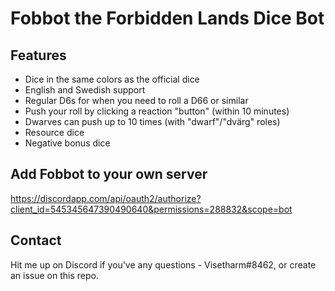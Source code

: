 # Fobbot the Forbidden Lands Dice Bot

## Features
* Dice in the same colors as the official dice
* English and Swedish support
* Regular D6s for when you need to roll a D66 or similar
* Push your roll by clicking a reaction "button" (within 10 minutes)
* Dwarves can push up to 10 times (with "dwarf"/"dvärg" roles)
* Resource dice
* Negative bonus dice

## Add Fobbot to your own server
https://discordapp.com/api/oauth2/authorize?client_id=545345647390490640&permissions=288832&scope=bot

## Contact
Hit me up on Discord if you've any questions - Visetharm#8462, or create an issue on this repo.
